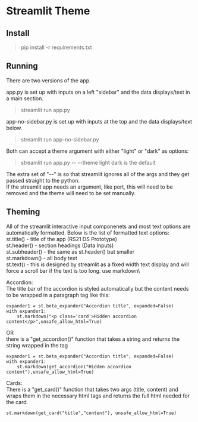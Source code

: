 # Streamlit Theme
## Install
> pip install -r requirements.txt

## Running
There are two versions of the app.

app.py is set up with inputs on a left "sidebar" and the data displays/text in a main section.
> streamlit run app.py

app-no-sidebar.py is set up with inputs at the top and the data displays/text below.
> streamlit run app-no-sidebar.py

Both can accept a theme argument with either "light" or "dark" as options:
> streamlit run app.py -- --theme light
dark is the default

The extra set of "--" is so that streamlit ignores all of the args and they get passed straight to the python.\
If the streamlit app needs an argument, like port, this will need to be removed and the theme will need to be set manually.

## Theming
All of the streamlit interactive input componenets and most text options are automatically formatted. Below is the list of formatted text options:\
st.title() - title of the app (RS21 DS Prototype)\
st.header() - section headings (Data Inputs)\
st.subheader() - the same as st.header() but smaller\
st.markdown() - all body text\
st.text() - this is designed by streamlit as a fixed width text display and will force a scroll bar if the text is too long. use markdown\

Accordion:\
The title bar of the accordion is styled automatically but the content needs to be wrapped in a paragraph tag like this:
```
expander1 = st.beta_expander("Accordion title", expanded=False)
with expander1:
    st.markdown("<p class='card'>Hidden accordion content</p>",unsafe_allow_html=True)
```
OR\
there is a "get_accordion()" function that takes a string and returns the string wrapped in the tag
```
expander1 = st.beta_expander("Accordion title", expanded=False)
with expander1:
    st.markdown(get_accordion("Hidden accordion content"),unsafe_allow_html=True)
```

Cards:\
There is a "get_card()" function that takes two args (title, content) and wraps them in the necessary html tags and returns the full html needed for the card.
```
st.markdown(get_card("title","content"), unsafe_allow_html=True)
```
